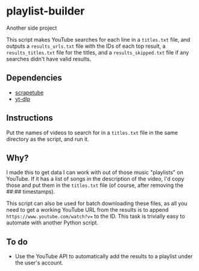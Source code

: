 # playlist-builder

Another side project

This script makes YouTube searches for each line in a `titles.txt` file, and outputs a `results_urls.txt` file with the IDs of each top result, a `results_titles.txt` file for the titles, and a `results_skipped.txt` file if any searches didn't have valid results.

## Dependencies

- [scrapetube](https://pypi.org/project/scrapetube/)
- [yt-dlp](https://pypi.org/project/yt-dlp/)

## Instructions

Put the names of videos to search for in a `titles.txt` file in the same directory as the script, and run it.

## Why?

I made this to get data I can work with out of those music "playlists" on YouTube. If it has a list of songs in the description of the video, I'd copy those and put them in the `titles.txt` file (of course, after removing the ##:## timestamps).

This script can also be used for batch downloading these files, as all you need to get a working YouTube URL from the results is to append `https://www.youtube.com/watch?v=` to the ID. This task is trivially easy to automate with another Python script.

## To do

- Use the YouTube API to automatically add the results to a playlist under the user's account.
